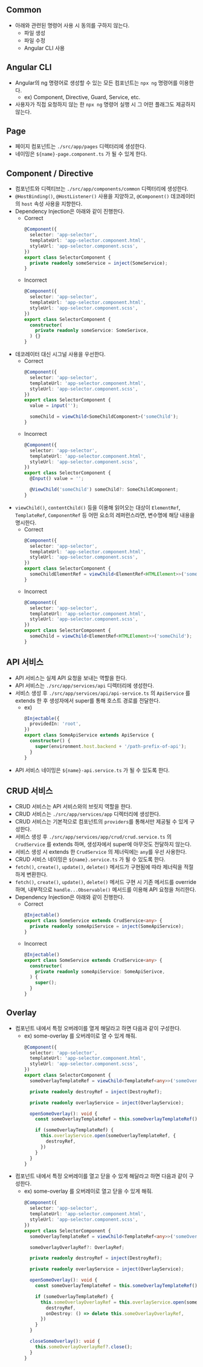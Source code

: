 ## Common

- 아래와 관련된 명령어 사용 시 동의를 구하지 않는다.
  - 파일 생성
  - 파일 수정
  - Angular CLI 사용
  
## Angular CLI

- Angular의 ng 명령어로 생성할 수 있는 모든 컴포넌트는 `npx ng` 명령어를 이용한다.
  - ex) Component, Directive, Guard, Service, etc.
- 사용자가 직접 요청하지 않는 한 `npx ng` 명령어 실행 시 그 어떤 플래그도 제공하지 않는다.

## Page

- 페이지 컴포넌트는 `./src/app/pages` 디렉터리에 생성한다.
- 네이밍은 `${name}-page.component.ts` 가 될 수 있게 한다.

## Component / Directive

- 컴포넌트와 디렉티브는 `./src/app/components/common` 디렉터리에 생성한다.
- `@HostBinding()`, `@HostListener()` 사용을 지양하고, `@Component()` 데코레이터의 `host` 속성 사용을 지향한다.
- Dependency Injection은 아래와 같이 진행한다.
  - Correct
    ```ts
    @Component({
      selector: 'app-selector',
      templateUrl: 'app-selector.component.html',
      styleUrl: 'app-selector.component.scss',
    })
    export class SelectorComponent {
      private readonly someService = inject(SomeService);
    }
    ```
  - Incorrect
    ```ts
    @Component({
      selector: 'app-selector',
      templateUrl: 'app-selector.component.html',
      styleUrl: 'app-selector.component.scss',
    })
    export class SelectorComponent {
      constructor(
        private readonly someService: SomeSerivce,
      ) {}
    }
    ```
- 데코레이터 대신 시그널 사용을 우선한다.
  - Correct
    ```ts
    @Component({
      selector: 'app-selector',
      templateUrl: 'app-selector.component.html',
      styleUrl: 'app-selector.component.scss',
    })
    export class SelectorComponent {
      value = input('');
    
      someChild = viewChild<SomeChildComponent>('someChild');
    }
    ```
  - Incorrect
    ```ts
    @Component({
      selector: 'app-selector',
      templateUrl: 'app-selector.component.html',
      styleUrl: 'app-selector.component.scss',
    })
    export class SelectorComponent {
      @Input() value = '';
    
      @ViewChild('someChild') someChild?: SomeChildComponent;
    }
    ```
- `viewChild()`, `contentChild()` 등을 이용해 읽어오는 대상이 `ElementRef`, `TemplateRef`, `ComponentRef` 등 어떤 요소의 레퍼런스라면, 변수명에 해당 내용을 명시한다.
  - Correct
    ```ts
    @Component({
      selector: 'app-selector',
      templateUrl: 'app-selector.component.html',
      styleUrl: 'app-selector.component.scss',
    })
    export class SelectorComponent {
      someChildElementRef = viewChild<ElementRef<HTMLElement>>('someChild');
    }
    ```
  - Incorrect
    ```ts
    @Component({
      selector: 'app-selector',
      templateUrl: 'app-selector.component.html',
      styleUrl: 'app-selector.component.scss',
    })
    export class SelectorComponent {
      someChild = viewChild<ElementRef<HTMLElement>>('someChild');
    }
    ```

## API 서비스

- API 서비스는 실제 API 요청을 보내는 역할을 한다.
- API 서비스는 `./src/app/services/api` 디렉터리에 생성한다.
- 서비스 생성 후 `./src/app/services/api/api-service.ts` 의 `ApiService` 를 extends 한 후 생성자에서 super를 통해 호스트 경로를 전달한다.
  - ex)
    ```ts
    @Injectable({
      providedIn: 'root',
    })
    export class SomeApiService extends ApiService {
      constructor() {
        super(environment.host.backend + '/path-prefix-of-api');
      }
    }
    ```
- API 서비스 네이밍은 `${name}-api.service.ts` 가 될 수 있도록 한다.

## CRUD 서비스

- CRUD 서비스는 API 서비스와의 브릿지 역할을 한다.
- CRUD 서비스는 `./src/app/services/app` 디렉터리에 생성한다.
- CRUD 서비스는 기본적으로 컴포넌트의 `providers`를 통해서만 제공될 수 있게 구성한다.
- 서비스 생성 후 `./src/app/services/app/crud/crud.service.ts` 의 `CrudService` 를 extends 하며, 생성자에서 super에 아무것도 전달하지 않는다.
- 서비스 생성 시 extends 한 `CrudService` 의 제너릭에는 `any`를 우선 사용한다.
- CRUD 서비스 네이밍은 `${name}.service.ts` 가 될 수 있도록 한다.
- `fetch()`, `create()`, `update()`, `delete()` 메서드가 구현됨에 따라 제너릭을 적절하게 변환한다.
- `fetch()`, `create()`, `update()`, `delete()` 메서드 구현 시 기존 메서드를 override 하며, 내부적으로 `handle...Observable()` 메서드를 이용해 API 요청을 처리한다.
- Dependency Injection은 아래와 같이 진행한다.
  - Correct
    ```ts
    @Injectable()
    export class SomeService extends CrudService<any> {
      private readonly someApiService = inject(SomeApiService);
    }
    ```
  - Incorrect
    ```ts
    @Injectable()
    export class SomeService extends CrudService<any> {
      constructor(
        private readonly someApiService: SomeApiSerivce,
      ) {
        super();
      }
    }
    ```

## Overlay

- 컴포넌트 내에서 특정 오버레이를 열게 해달라고 하면 다음과 같이 구성한다.
  - ex) some-overlay 를 오버레이로 열 수 있게 해줘.
    ```ts
    @Component({
      selector: 'app-selector',
      templateUrl: 'app-selector.component.html',
      styleUrl: 'app-selector.component.scss',
    })
    export class SelectorComponent {
      someOverlayTemplateRef = viewChild<TemplateRef<any>>('someOverlay');
    
      private readonly destroyRef = inject(DestroyRef);
    
      private readonly overlayService = inject(OverlayService);
    
      openSomeOverlay(): void {
        const someOverlayTemplateRef = this.someOverlayTemplateRef();
    
        if (someOverlayTemplateRef) {
          this.overlayService.open(someOverlayTemplateRef, {
            destroyRef,  
          })    
        }
      }
    }
    ```
- 컴포넌트 내에서 특정 오버레이를 열고 닫을 수 있게 해달라고 하면 다음과 같이 구성한다.
  - ex) some-overlay 를 오버레이로 열고 닫을 수 있게 해줘.
    ```ts
    @Component({
      selector: 'app-selector',
      templateUrl: 'app-selector.component.html',
      styleUrl: 'app-selector.component.scss',
    })
    export class SelectorComponent {
      someOverlayTemplateRef = viewChild<TemplateRef<any>>('someOverlay');
    
      someOverlayOverlayRef?: OverlayRef;
    
      private readonly destroyRef = inject(DestroyRef);
    
      private readonly overlayService = inject(OverlayService);
    
      openSomeOverlay(): void {
        const someOverlayTemplateRef = this.someOverlayTemplateRef();
    
        if (someOverlayTemplateRef) {
          this.someOverlayOverlayRef = this.overlayService.open(someOverlayTemplateRef, {
            destroyRef,  
            onDestroy: () => delete this.someOverlayOverlayRef,
          })    
        }
      }
    
      closeSomeOverlay(): void {
        this.someOverlayOverlayRef?.close();
      }
    }
    ```
